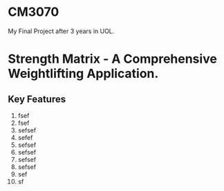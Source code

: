 # CM3070
My Final Project after 3 years in UOL.

# Strength Matrix - A Comprehensive Weightlifting Application.

## Key Features
1. fsef
2. fsef
3. sefsef
4. sefef
5. sefsef
6. sefsef
7. sefsef
8. sefsef
9. sef
10. sf

